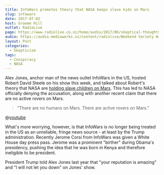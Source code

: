 ```yaml
---
title: InfoWars promotes theory that NASA keeps slave kids on Mars
slug: infowars
date: 2017-07-02
host: Graeme Hill
outlet: RadioLive
page: https://www.radiolive.co.nz/home/audio/2017/06/skeptical-thoughts-with-mark-honeychurch1.html
audio: https://audio.mediaworks.nz/content/radiolive/Weekend Variety Wireless/July 17/02_07_17_Skeptical.mp3
layout: Post
categories:
  - Skepticism
tags:
  - Conspiracy
  - NASA
---
```


Alex Jones, anchor man of the news outlet InfoWars in the US, hosted Robert David Steele on his show this week, and talked about Robert's theory that NASA are [holding slave children on Mars](http://www.slate.com/blogs/the_slatest/2017/06/30/alex_jones_trump_endorsed_infowars_site_exposes_nasa_s_martian_slave_colony.html). This has led to NASA officially denying the accusation, along with another recent claim that there are no active rovers on Mars.

<!-- more -->

> "There are no humans on Mars. There are active rovers on Mars."

@[youtube](https://youtu.be/1BQ26jzAvy8?t=2m50s)

What's more worrying, however, is that InfoWars is no longer being treated in the US as an unreliable, fringe news source - at least by the Trump administration. Recently Jerome Corsi from InfoWars was given a White House day press pass. Jerome was a prominent "birther" during Obama's presidency, pushing the idea that he was born in Kenya and therefore ineligible to be president.

President Trump told Alex Jones last year that "your reputation is amazing" and "I will not let you down" on Jones' show.
